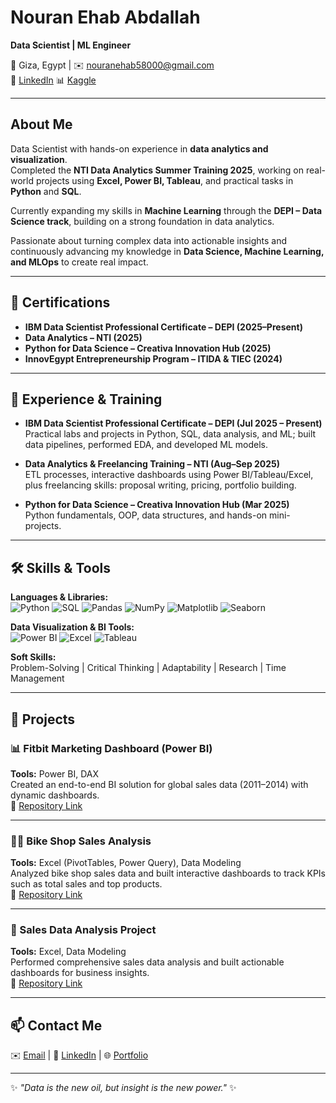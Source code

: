 #  Nouran Ehab Abdallah  
**Data Scientist | ML Engineer**

📍 Giza, Egypt | ✉️ [nouranehab58000@gmail.com](mailto:nouranehab58000@gmail.com)  
🔗 [LinkedIn](https://www.linkedin.com/in/nouranehababdallah111/) 
📊 [Kaggle](https://www.kaggle.com/nouranehabab)

---

## About Me
Data Scientist with hands-on experience in **data analytics and visualization**.  
Completed the **NTI Data Analytics Summer Training 2025**, working on real-world projects using **Excel, Power BI, Tableau**, and practical tasks in **Python** and **SQL**.  

Currently expanding my skills in **Machine Learning** through the **DEPI – Data Science track**, building on a strong foundation in data analytics.  

Passionate about turning complex data into actionable insights and continuously advancing my knowledge in **Data Science, Machine Learning, and MLOps** to create real impact.

---

## 📜 Certifications  

- **IBM Data Scientist Professional Certificate – DEPI (2025–Present)**  
- **Data Analytics – NTI (2025)**  
- **Python for Data Science – Creativa Innovation Hub (2025)**  
- **InnovEgypt Entrepreneurship Program – ITIDA & TIEC (2024)**

---

## 💼 Experience & Training  

- **IBM Data Scientist Professional Certificate – DEPI (Jul 2025 – Present)**  
  Practical labs and projects in Python, SQL, data analysis, and ML; built data pipelines, performed EDA, and developed ML models.

- **Data Analytics & Freelancing Training – NTI (Aug–Sep 2025)**  
  ETL processes, interactive dashboards using Power BI/Tableau/Excel, plus freelancing skills: proposal writing, pricing, portfolio building.

- **Python for Data Science – Creativa Innovation Hub (Mar 2025)**  
  Python fundamentals, OOP, data structures, and hands-on mini-projects.

---

## 🛠 Skills & Tools

**Languages & Libraries:**  
![Python](https://img.shields.io/badge/Python-3776AB?style=flat&logo=python&logoColor=white) 
![SQL](https://img.shields.io/badge/SQL-4479A1?style=flat&logo=postgresql&logoColor=white) 
![Pandas](https://img.shields.io/badge/Pandas-150458?style=flat&logo=pandas&logoColor=white) 
![NumPy](https://img.shields.io/badge/NumPy-013243?style=flat&logo=numpy&logoColor=white) 
![Matplotlib](https://img.shields.io/badge/Matplotlib-11557c?style=flat&logo=plotly&logoColor=white) 
![Seaborn](https://img.shields.io/badge/Seaborn-76b900?style=flat&logoColor=white)  

**Data Visualization & BI Tools:**  
![Power BI](https://img.shields.io/badge/Power_BI-F2C811?style=flat&logo=powerbi&logoColor=black) 
![Excel](https://img.shields.io/badge/Excel-217346?style=flat&logo=microsoft-excel&logoColor=white) 
![Tableau](https://img.shields.io/badge/Tableau-E97627?style=flat&logo=tableau&logoColor=white)  

**Soft Skills:**  
Problem-Solving | Critical Thinking | Adaptability | Research | Time Management


---

## 🚀 Projects  

### 📊 Fitbit Marketing Dashboard (Power BI)
**Tools:** Power BI, DAX  
Created an end-to-end BI solution for global sales data (2011–2014) with dynamic dashboards.  
🔗 [Repository Link](https://github.com/nouranehababdallah111/PowerBI-Sales-Analytics)


---

### 🚴‍♂️ Bike Shop Sales Analysis
**Tools:** Excel (PivotTables, Power Query), Data Modeling  
Analyzed bike shop sales data and built interactive dashboards to track KPIs such as total sales and top products.  
🔗 [Repository Link](https://github.com/nouranehababdallah111/Bike-Shop-Sales-Analysis)

---

### 💼 Sales Data Analysis Project
**Tools:** Excel, Data Modeling  
Performed comprehensive sales data analysis and built actionable dashboards for business insights.  
🔗 [Repository Link](https://github.com/nouranehababdallah111/Sales-Data-Analysis-Project)


---

## 📫 Contact Me  
✉️ [Email](mailto:nouranehab58000@gmail.com) | 🔗 [LinkedIn](https://www.linkedin.com/in/nouranehababdallah111/) | 🌐 [Portfolio](https://gamma.app/docs/Nouran-Ehab-Abdallah-i5a3oca55debtxk?mode=doc)

---

✨ *"Data is the new oil, but insight is the new power."* ✨
